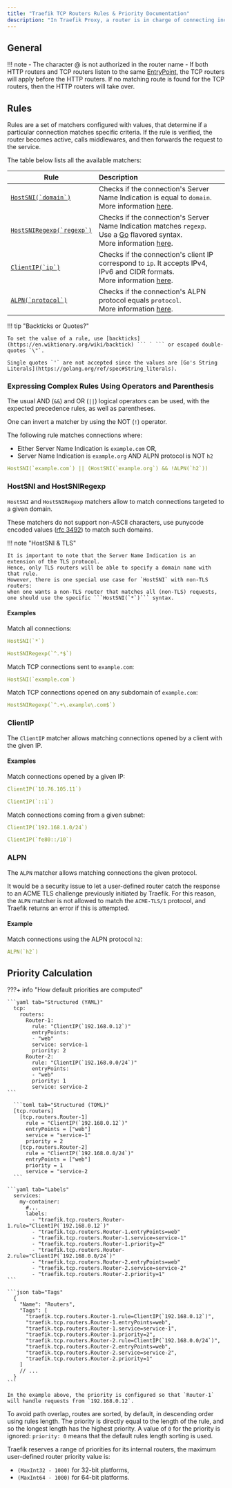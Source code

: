 ```yaml
---
title: "Traefik TCP Routers Rules & Priority Documentation"
description: "In Traefik Proxy, a router is in charge of connecting incoming requests to the Services that can handle them. Read the technical documentation."
---
```



## General 

!!! note
    - The character @ is not authorized in the router name
    - If both HTTP routers and TCP routers listen to the same [EntryPoint](../../../install-configuration/entrypoints.md), the TCP routers will apply before the HTTP routers. If no matching route is found for the TCP routers, then the HTTP routers will take over.

## Rules

Rules are a set of matchers configured with values, that determine if a particular connection matches specific criteria. If the rule is verified, the router becomes active, calls middlewares, and then forwards the request to the service.

The table below lists all the available matchers:

| Rule                                                        | Description                                                                                      |
|-------------------------------------------------------------|:-------------------------------------------------------------------------------------------------|
| [```HostSNI(`domain`)```](#hostsni-and-hostsniregexp)       | Checks if the connection's Server Name Indication is equal to `domain`.<br /> More information [here](#hostsni-and-hostsniregexp).                          |
| [```HostSNIRegexp(`regexp`)```](#hostsni-and-hostsniregexp) | Checks if the connection's Server Name Indication matches `regexp`.<br />Use a [Go](https://golang.org/pkg/regexp/) flavored syntax.<br /> More information [here](#hostsni-and-hostsniregexp). |
| [```ClientIP(`ip`)```](#clientip)                           | Checks if the connection's client IP correspond to `ip`. It accepts IPv4, IPv6 and CIDR formats.<br /> More information [here](#clientip). |
| [```ALPN(`protocol`)```](#alpn)                             | Checks if the connection's ALPN protocol equals `protocol`.<br /> More information [here](#alpn).          |

!!! tip "Backticks or Quotes?"

    To set the value of a rule, use [backticks](https://en.wiktionary.org/wiki/backtick) ``` ` ``` or escaped double-quotes `\"`.

    Single quotes `'` are not accepted since the values are [Go's String Literals](https://golang.org/ref/spec#String_literals).

### Expressing Complex Rules Using Operators and Parenthesis

The usual AND (`&&`) and OR (`||`) logical operators can be used, with the expected precedence rules,
as well as parentheses.

One can invert a matcher by using the NOT (`!`) operator.

The following rule matches connections where:

- Either Server Name Indication is `example.com` OR,
- Server Name Indication is `example.org` AND ALPN protocol is NOT `h2`

```yaml
HostSNI(`example.com`) || (HostSNI(`example.org`) && !ALPN(`h2`))
```

### HostSNI and HostSNIRegexp

`HostSNI` and `HostSNIRegexp` matchers allow to match connections targeted to a given domain.

These matchers do not support non-ASCII characters, use punycode encoded values ([rfc 3492](https://tools.ietf.org/html/rfc3492)) to match such domains.

!!! note "HostSNI & TLS"

    It is important to note that the Server Name Indication is an extension of the TLS protocol.
    Hence, only TLS routers will be able to specify a domain name with that rule.
    However, there is one special use case for `HostSNI` with non-TLS routers:
    when one wants a non-TLS router that matches all (non-TLS) requests,
    one should use the specific ```HostSNI(`*`)``` syntax.

#### Examples

Match all connections:

```yaml tab="HostSNI"
HostSNI(`*`)
```

```yaml tab="HostSNIRegexp"
HostSNIRegexp(`^.*$`)
```

Match TCP connections sent to `example.com`:

```yaml
HostSNI(`example.com`)
```

Match TCP connections opened on any subdomain of `example.com`:

```yaml
HostSNIRegexp(`^.+\.example\.com$`)
```

### ClientIP

The `ClientIP` matcher allows matching connections opened by a client with the given IP.

#### Examples

Match connections opened by a given IP:

```yaml tab="IPv4"
ClientIP(`10.76.105.11`)
```

```yaml tab="IPv6"
ClientIP(`::1`)
```

Match connections coming from a given subnet:

```yaml tab="IPv4"
ClientIP(`192.168.1.0/24`)
```

```yaml tab="IPv6"
ClientIP(`fe80::/10`)
```

### ALPN

The `ALPN` matcher allows matching connections the given protocol.

It would be a security issue to let a user-defined router catch the response to
an ACME TLS challenge previously initiated by Traefik.
For this reason, the `ALPN` matcher is not allowed to match the `ACME-TLS/1`
protocol, and Traefik returns an error if this is attempted.

#### Example

Match connections using the ALPN protocol `h2`:

```yaml
ALPN(`h2`)
```

## Priority Calculation

???+ info "How default priorities are computed"

    ```yaml tab="Structured (YAML)"
      tcp:
        routers:
          Router-1:
            rule: "ClientIP(`192.168.0.12`)"
            entryPoints:
            - "web"
            service: service-1
            priority: 2
          Router-2:
            rule: "ClientIP(`192.168.0.0/24`)"
            entryPoints:
            - "web"
            priority: 1
            service: service-2
    ```

      ```toml tab="Structured (TOML)"
      [tcp.routers]
        [tcp.routers.Router-1]
          rule = "ClientIP(`192.168.0.12`)"
          entryPoints = ["web"]
          service = "service-1"
          priority = 2
        [tcp.routers.Router-2]
          rule = "ClientIP(`192.168.0.0/24`)"
          entryPoints = ["web"]
          priority = 1
          service = "service-2
      ```

    ```yaml tab="Labels"
      services:
        my-container:
          #...
          labels:
            - "traefik.tcp.routers.Router-1.rule="ClientIP(`192.168.0.12`)"
            - "traefik.tcp.routers.Router-1.entryPoints=web"
            - "traefik.tcp.routers.Router-1.service=service-1"
            - "traefik.tcp.routers.Router-1.priority=2"
            - "traefik.tcp.routers.Router-2.rule="ClientIP(`192.168.0.0/24`)"
            - "traefik.tcp.routers.Router-2.entryPoints=web"
            - "traefik.tcp.routers.Router-2.service=service-2"
            - "traefik.tcp.routers.Router-2.priority=1"
    ```

    ```json tab="Tags"
      {
        "Name": "Routers",
        "Tags": [
          "traefik.tcp.routers.Router-1.rule=ClientIP(`192.168.0.12`)",
          "traefik.tcp.routers.Router-1.entryPoints=web",
          "traefik.tcp.routers.Router-1.service=service-1",
          "traefik.tcp.routers.Router-1.priority=2",
          "traefik.tcp.routers.Router-2.rule=ClientIP(`192.168.0.0/24`)",
          "traefik.tcp.routers.Router-2.entryPoints=web",
          "traefik.tcp.routers.Router-2.service=service-2",
          "traefik.tcp.routers.Router-2.priority=1"
        ]
        // ...
      }
    ```

    In the example above, the priority is configured so that `Router-1` will handle requests from `192.168.0.12`.

To avoid path overlap, routes are sorted, by default, in descending order using rules length.
The priority is directly equal to the length of the rule, and so the longest length has the highest priority.
A value of `0` for the priority is ignored: `priority: 0` means that the default rules length sorting is used.

Traefik reserves a range of priorities for its internal routers, the maximum user-defined router priority value is:

- `(MaxInt32 - 1000)` for 32-bit platforms,
- `(MaxInt64 - 1000)` for 64-bit platforms.
